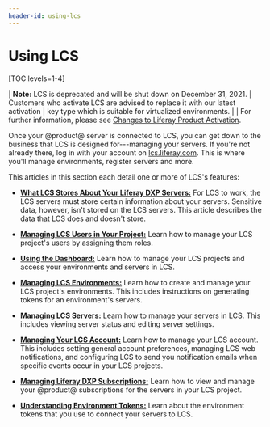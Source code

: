 ```yaml
---
header-id: using-lcs
---
```


# Using LCS

[TOC levels=1-4]

| **Note:** LCS is deprecated and will be shut down on December 31, 2021. 
| Customers who activate LCS are advised to replace it with our latest activation
| key type which is suitable for virtualized environments. 
|
| For further information, please see [Changes to Liferay Product Activation](https://help.liferay.com/hc/en-us/articles/4402347960845-Changes-to-Liferay-Product-Activation).
 
Once your @product@ server is connected to LCS, you can get down to the business 
that LCS is designed for---managing your servers. If you're not 
already there, log in with your account on 
[lcs.liferay.com](https://lcs.liferay.com). 
This is where you'll manage environments, register servers and more. 

This articles in this section each detail one or more of LCS's features: 

-   [**What LCS Stores About Your Liferay DXP Servers:**](/docs/7-2/deploy/-/knowledge_base/d/what-lcs-stores-about-your-liferay-dxp-servers) 
    For LCS to work, the LCS servers must store certain information about your 
    servers. Sensitive data, however, isn't stored on the LCS servers. This 
    article describes the data that LCS does and doesn't store. 

-   [**Managing LCS Users in Your Project:**](/docs/7-2/deploy/-/knowledge_base/d/managing-lcs-users-in-your-project) 
    Learn how to manage your LCS project's users by assigning them roles. 

-   [**Using the Dashboard:**](/docs/7-2/deploy/-/knowledge_base/d/using-the-dashboard) 
    Learn how to manage your LCS projects and access your environments and 
    servers in LCS. 

-   [**Managing LCS Environments:**](/docs/7-2/deploy/-/knowledge_base/d/managing-lcs-environments) 
    Learn how to create and manage your LCS project's environments. This 
    includes instructions on generating tokens for an environment's servers. 

-   [**Managing LCS Servers:**](/docs/7-2/deploy/-/knowledge_base/d/managing-lcs-servers) 
    Learn how to manage your servers in LCS. This includes viewing server 
    status and editing server settings.

-   [**Managing Your LCS Account:**](/docs/7-2/deploy/-/knowledge_base/d/managing-your-lcs-account) 
    Learn how to manage your LCS account. This includes setting general account 
    preferences, managing LCS web notifications, and configuring LCS to send you 
    notification emails when specific events occur in your LCS projects. 

-   [**Managing Liferay DXP Subscriptions:**](/docs/7-2/deploy/-/knowledge_base/d/managing-liferay-dxp-subscriptions) 
    Learn how to view and manage your @product@ subscriptions for the servers in 
    your LCS project. 

-   [**Understanding Environment Tokens:**](/docs/7-2/deploy/-/knowledge_base/d/understanding-environment-tokens)
    Learn about the environment tokens that you use to connect your servers to 
    LCS. 
